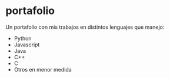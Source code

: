 # portafolio
Un portafolio con mis trabajos en distintos lenguajes que manejo:
* Python
* Javascript
* Java
* C++
* C
* Otros en menor medida

